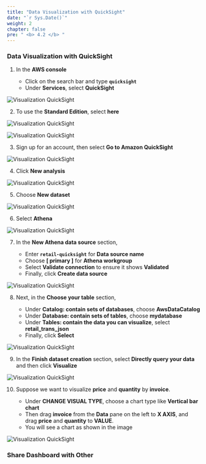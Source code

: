```yaml
---
title: "Data Visualization with QuickSight"
date: "`r Sys.Date()`"
weight: 2
chapter: false
pre: " <b> 4.2 </b> "
---
```


### Data Visualization with QuickSight

1. In the **AWS console**

   - Click on the search bar and type **`quicksight`**
   - Under **Services**, select **QuickSight**

![Visualization QuickSight](/ws2-bussiness-intelligence-system-aws/images/4.2-DataVisualizationQuickSight/0001-quicksight.png?featherlight=false&width=70pc)

2. To use the **Standard Edition**, select **here**

![Visualization QuickSight](/ws2-bussiness-intelligence-system-aws/images/4.2-DataVisualizationQuickSight/0002-quicksight.png?featherlight=false&width=70pc)

![Visualization QuickSight](/ws2-bussiness-intelligence-system-aws/images/4.2-DataVisualizationQuickSight/0003-quicksight.png?featherlight=false&width=70pc)

3. Sign up for an account, then select **Go to Amazon QuickSight**

![Visualization QuickSight](/ws2-bussiness-intelligence-system-aws/images/4.2-DataVisualizationQuickSight/0004-quicksight.png?featherlight=false&width=70pc)

4. Click **New analysis**

![Visualization QuickSight](/ws2-bussiness-intelligence-system-aws/images/4.2-DataVisualizationQuickSight/0005-quicksight.png?featherlight=false&width=70pc)

5. Choose **New dataset**

![Visualization QuickSight](/ws2-bussiness-intelligence-system-aws/images/4.2-DataVisualizationQuickSight/0006-quicksight.png?featherlight=false&width=70pc)

6. Select **Athena**

![Visualization QuickSight](/ws2-bussiness-intelligence-system-aws/images/4.2-DataVisualizationQuickSight/0007-quicksight.png?featherlight=false&width=70pc)

7. In the **New Athena data source** section,

   - Enter **`retail-quicksight`** for **Data source name**
   - Choose **[ primary ]** for **Athena workgroup**
   - Select **Validate connection** to ensure it shows **Validated**
   - Finally, click **Create data source**

![Visualization QuickSight](/ws2-bussiness-intelligence-system-aws/images/4.2-DataVisualizationQuickSight/0008-quicksight.png?featherlight=false&width=50pc)

8. Next, in the **Choose your table** section,

   - Under **Catalog: contain sets of databases**, choose **AwsDataCatalog**
   - Under **Database: contain sets of tables**, choose **mydatabase**
   - Under **Tables: contain the data you can visualize**, select **retail_trans_json**
   - Finally, click **Select**

![Visualization QuickSight](/ws2-bussiness-intelligence-system-aws/images/4.2-DataVisualizationQuickSight/0009-quicksight.png?featherlight=false&width=50pc)

9. In the **Finish dataset creation** section, select **Directly query your data** and then click **Visualize**

![Visualization QuickSight](/ws2-bussiness-intelligence-system-aws/images/4.2-DataVisualizationQuickSight/0010-quicksight.png?featherlight=false&width=50pc)

10. Suppose we want to visualize **price** and **quantity** by **invoice**.

    - Under **CHANGE VISUAL TYPE**, choose a chart type like **Vertical bar chart**
    - Then drag **invoice** from the **Data** pane on the left to **X AXIS**, and drag **price** and **quantity** to **VALUE**.
    - You will see a chart as shown in the image

![Visualization QuickSight](/ws2-bussiness-intelligence-system-aws/images/4.2-DataVisualizationQuickSight/0012-quicksight.png?featherlight=false&width=70pc)

### Share Dashboard with Other
